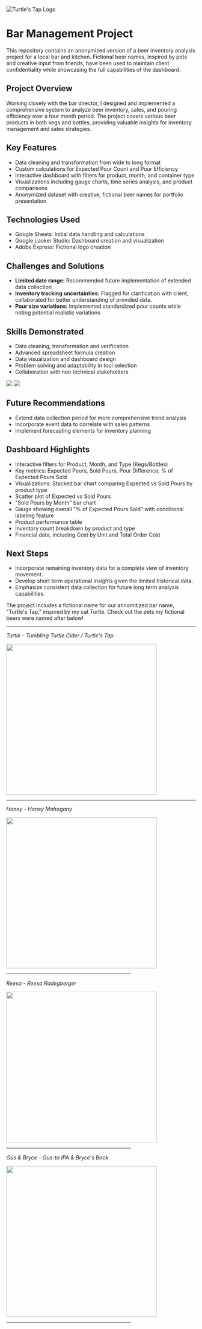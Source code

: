 ![Turtle's Tap Logo](https://github.com/karammulc/Bar-Management-Project/blob/main/turtlestaplogo.png)

# Bar Management Project

This repository contains an anonymized version of a beer inventory analysis project for a local bar and kitchen. Fictional beer names, inspired by pets and creative input from friends, have been used to maintain client confidentiality while showcasing the full capabilities of the dashboard.

## Project Overview

Working closely with the bar director, I designed and implemented a comprehensive system to analyze beer inventory, sales, and pouring efficiency over a four month period. The project covers various beer products in both kegs and bottles, providing valuable insights for inventory management and sales strategies.

## Key Features

- Data cleaning and transformation from wide to long format
- Custom calculations for Expected Pour Count and Pour Efficiency
- Interactive dashboard with filters for product, month, and container type
- Visualizations including gauge charts, time series analysis, and product comparisons
- Anonymized dataset with creative, fictional beer names for portfolio presentation

## Technologies Used

- Google Sheets: Initial data handling and calculations
- Google Looker Studio: Dashboard creation and visualization
- Adobe Express: Fictional logo creation

## Challenges and Solutions

- **Limited date range:** Recommended future implementation of extended data collection
- **Inventory tracking uncertainties:** Flagged for clarification with client, collaborated for better understanding of provided data.
- **Pour size variations:** Implemented standardized pour counts while noting potential realistic variations

## Skills Demonstrated

- Data cleaning, transformation and verification
- Advanced spreadsheet formula creation
- Data visualization and dashboard design
- Problem solving and adaptability in tool selection
- Collaboration with non technical stakeholders

<img src="https://github.com/karammulc/Bar-Management-Project/blob/main/images/Turtle_Dash_1.png" />
<img src="https://github.com/karammulc/Bar-Management-Project/blob/main/images/Turtle_Dash_2.png" />

## Future Recommendations

- Extend data collection period for more comprehensive trend analysis
- Incorporate event data to correlate with sales patterns
- Implement forecasting elements for inventory planning

## Dashboard Highlights

- Interactive filters for Product, Month, and Type (Kegs/Bottles)
- Key metrics: Expected Pours, Sold Pours, Pour Difference, % of Expected Pours Sold
- Visualizations: Stacked bar chart comparing Expected vs Sold Pours by product type
- Scatter plot of Expected vs Sold Pours
- "Sold Pours by Month" bar chart
- Gauge showing overall "% of Expected Pours Sold" with conditional labeling feature
- Product performance table
- Inventory count breakdown by product and type
- Financial data, including Cost by Unit and Total Order Cost

## Next Steps

- Incorporate remaining inventory data for a complete view of inventory movement.
- Develop short term operational insights given the limited historical data.
- Emphasize consistent data collection for future long term analysis capabilities.


The project includes a fictional name for our annomitized bar name, "Turtle's Tap," inspired by my cat Turtle.
Check out the pets my fictional beers were named after below! 
_____________________________________________________________
*Turtle* - *Tumbling Turtle Cider / Turtle's Tap*

<img src="https://github.com/karammulc/Bar-Management-Project/blob/main/images/Turtle.jpg" width="400"/>

____________________________________________________

*Honey* - *Honey Mahogany*

<img src="https://github.com/karammulc/Bar-Management-Project/blob/main/images/Honey.jpeg" width="400"/>
____________________________________________________

*Reesa* - *Reesa Radegberger*

<img src="https://github.com/karammulc/Bar-Management-Project/blob/main/images/Reesa.jpeg" width="400"/>
____________________________________________________

*Gus & Bryce* - *Gus-to IPA & Bryce's Bock*

<img src="https://github.com/karammulc/Bar-Management-Project/blob/main/images/Gus%20%26%20Bryce.jpeg" width="400"/>
____________________________________________________
